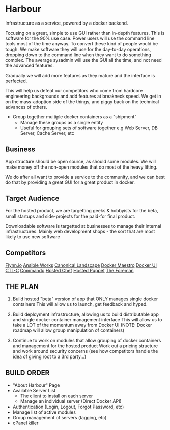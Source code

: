 Harbour
=======

Infrastructure as a service, powered by a docker backend.

Focusing on a great, simple to use GUI rather than in-depth features. This is software for the 90% use case. Power users will use the command line tools most of the time anyway. To convert these kind of people would be tough. We make software they will use for the day-to-day operations, dropping down to the command line when they want to do something complex. The average sysadmin will use the GUI all the time, and not need the advanced features.

Gradually we will add more features as they mature and the interface is perfected.

This will help us defeat our competitors who come from hardcore engineering backgrounds and add features at breakneck speed. We get in on the mass-adoption side of the things, and piggy back on the technical advances of others.


- Group together multiple docker containers as a "shipment"
    - Manage these groups as a single entity
    - Useful for grouping sets of software together e.g Web Server, DB Server, Cache Server, etc




Business
--------

App structure should be open source, as should some modules. We will make money off the non-open modules that do most of the heavy lifting.

We do after all want to provide a service to the community, and we can best do that by providing a great GUI for a great product in docker.




Target Audience
---------------

For the hosted product, we are targetting geeks & hobbyists for the beta, small startups and side-projects for the paid-for final product.

Downloadable software is targetted at businesses to manage their internal infrastructures. Mainly web development shops - the sort that are most likely to use new software



Competitors
-----------

[Flynn.io](https://flynn.io)
[Ansible Works](http://www.ansibleworks.com)
[Canonical Landscape](https://landscape.canonical.com)
[Docker Maestro](https://github.com/toscanini/maestro)
[Docker UI](https://github.com/crosbymichael/dockerui)
[CTL-C](http://ctl-c.io)
[Commando](https://commando.io)
[Hosted Chef](http://www.opscode.com/enterprise-chef/)
[Hosted Puppet](https://www.hostedpuppetmaster.com)
[The Foreman](http://theforeman.org)


THE PLAN
--------


1) Build hosted "beta" version of app that ONLY manages single docker containers
This will allow us to launch, get feedback and hyped.

2) Build deployment infrastructure, allowing us to build distributable app and single docker container management interface
This will allow us to take a LOT of the momentum away from Docker UI (NOTE: Docker roadmap will allow group manipulation of containers)

3) Continue to work on modules that allow grouping of docker containers and management for the hosted product
Work out a pricing structure and work around security concerns (see how competitors handle the idea of giving root to a 3rd party...)


BUILD ORDER
-----------


- "About Harbour" Page
- Available Server List
    - The client to install on each server
    - Manage an individual server (Direct Docker API)
- Authentication (Login, Logout, Forgot Password, etc)
- Manage list of active modules
- Group management of servers (tagging, etc)
- cPanel killer
